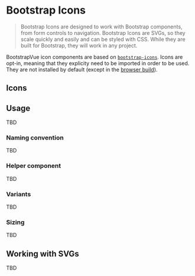 # Bootstrap Icons

> Bootstrap Icons are designed to work with Bootstrap components, from form controls to navigation.
> Bootstrap Icons are SVGs, so they scale quickly and easily and can be styled with CSS. While they
> are built for Bootstrap, they will work in any project.

BootstrapVue icon components are based on [`bootstrap-icons`](https://icons.getbootstrap.com/). Icons
are opt-in, meaning that they explicity need to be imported in order to be used. They are not installed
by default (except in the [browser build](/docs#build-variants)).

## Icons

<div class="bd-example notranslate">
  <!-- Component rendered by docs/pages/docs/icons.index.js -->
  <!-- We use a `<div is="...">` to prevent marked loader from mangling the unknown tag-->
  <div is="IconsTable"></div>
</div>

## Usage

TBD

### Naming convention

TBD

### Helper component

TBD

### Variants

TBD

### Sizing

TBD

## Working with SVGs

TBD
